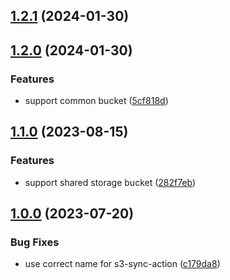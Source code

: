 ## [1.2.1](https://github.com/diplodoc-platform/docs-clean-action/compare/v1.2.0...v1.2.1) (2024-01-30)

## [1.2.0](https://github.com/diplodoc-platform/docs-clean-action/compare/v1.1.0...v1.2.0) (2024-01-30)


### Features

* support common bucket ([5cf818d](https://github.com/diplodoc-platform/docs-clean-action/commit/5cf818d1aba0caa5641d0038229f3cae7582f66c))

## [1.1.0](https://github.com/diplodoc-platform/docs-clean-action/compare/v1.0.0...v1.1.0) (2023-08-15)


### Features

* support shared storage bucket ([282f7eb](https://github.com/diplodoc-platform/docs-clean-action/commit/282f7eb3167bd64b3c6d286e6f9695adbcb5ba98))

## [1.0.0](https://github.com/diplodoc-platform/docs-clean-action/compare/c179da891f48cec11706d239860aa14373a1c742...v1.0.0) (2023-07-20)


### Bug Fixes

* use correct name for s3-sync-action ([c179da8](https://github.com/diplodoc-platform/docs-clean-action/commit/c179da891f48cec11706d239860aa14373a1c742))

